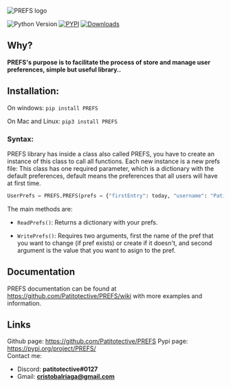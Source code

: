 ![PREFS logo](https://github.com/Patitotective/PREFS/blob/main/Images/logo1.png?raw=true)

![Python Version](https://img.shields.io/pypi/pyversions/prefs)
[![PYPI](https://img.shields.io/pypi/v/prefs)](https://pypi.org/project/prefs/)
[![Downloads](https://static.pepy.tech/personalized-badge/prefs?period=total&units=international_system&left_color=black&right_color=red&left_text=Downloads)](https://pepy.tech/project/prefs)

## Why?

**PREFS's purpose is to facilitate the process of store and manage user preferences, simple but useful library..**

## Installation:

On windows:
`pip install PREFS`

On Mac and Linux:
`pip3 install PREFS`

### Syntax:

PREFS library has inside a class also called PREFS, you have to create an instance of this class to call all functions. Each new instance is a new prefs file:
This class has one required parameter, which is a dictionary with the default preferences, default means the preferences that all users will have at first time.

```Python
UserPrefs = PREFS.PREFS(prefs = {"firstEntry": today, "username": "Patitotective", "theme": "Dark", "age": 21})
```

The main methods are:

- `ReadPrefs()`: Returns a dictionary with your prefs.

- `WritePrefs()`: Requires two arguments, first the name of the pref that you want to change (if pref exists) or create if it doesn't, and second argument is the value that you want to asign to the pref.

## Documentation

PREFS documentation can be found at https://github.com/Patitotective/PREFS/wiki with more examples and information.

## Links

Github page: https://github.com/Patitotective/PREFS
Pypi page: https://pypi.org/project/PREFS/  
Contact me:

- Discord: **patitotective#0127**
- Gmail: **cristobalriaga@gmail.com**
